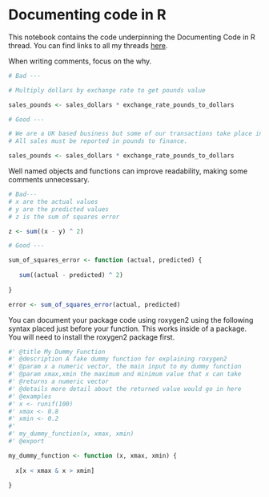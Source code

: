 Documenting code in R
================

This notebook contains the code underpinning the Documenting Code in R
thread. You can find links to all my threads
[here](twitter.com/neilgcurrie).

When writing comments, focus on the why.

``` r
# Bad ---

# Multiply dollars by exchange rate to get pounds value

sales_pounds <- sales_dollars * exchange_rate_pounds_to_dollars

# Good ---

# We are a UK based business but some of our transactions take place in dollars. 
# All sales must be reported in pounds to finance.

sales_pounds <- sales_dollars * exchange_rate_pounds_to_dollars
```

Well named objects and functions can improve readability, making some
comments unnecessary.

``` r
# Bad---
# x are the actual values
# y are the predicted values
# z is the sum of squares error

z <- sum((x - y) ^ 2)

# Good ---

sum_of_squares_error <- function (actual, predicted) {
  
   sum((actual - predicted) ^ 2)
  
}

error <- sum_of_squares_error(actual, predicted)
```

You can document your package code using roxygen2 using the following
syntax placed just before your function. This works inside of a package.
You will need to install the roxygen2 package first.

``` r
#' @title My Dummy Function
#' @description A fake dummy function for explaining roxygen2
#' @param x a numeric vector, the main input to my dummy function
#' @param xmax,xmin the maximum and minimum value that x can take
#' @returns a numeric vector
#' @details more detail about the returned value would go in here
#' @examples 
#' x <- runif(100)
#' xmax <- 0.8
#' xmin <- 0.2
#' 
#' my_dummy_function(x, xmax, xmin)
#' @export

my_dummy_function <- function (x, xmax, xmin) {
  
  x[x < xmax & x > xmin]
  
}
```
